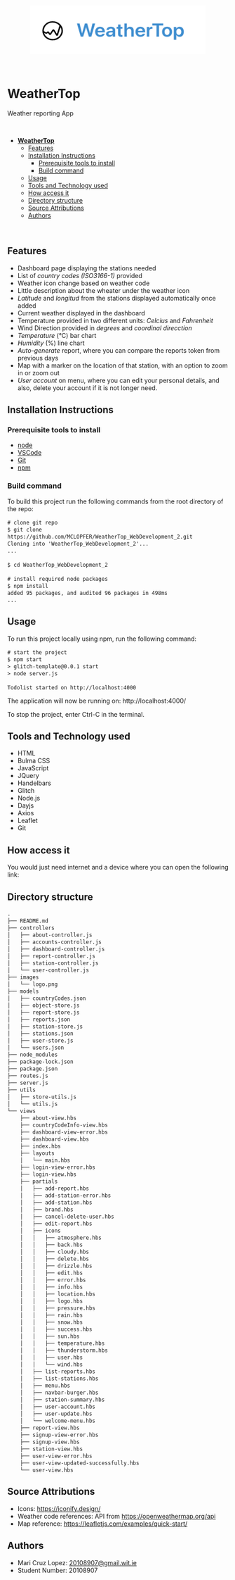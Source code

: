 
<p align="center">
  <img src="images/logo.png" width="400" height="110"/>
</p>
<br/>

# **WeatherTop** 

Weather reporting App

<br/>

- [**WeatherTop**](#weathertop)
  - [Features](#features)
  - [Installation Instructions](#installation-instructions)
    - [Prerequisite tools to install](#prerequisite-tools-to-install)
    - [Build command](#build-command)
  - [Usage](#usage)
  - [Tools and Technology used](#tools-and-technology-used)
  - [How access it](#how-access-it)
  - [Directory structure](#directory-structure)
  - [Source Attributions](#source-attributions)
  - [Authors](#authors)

<br/>

## Features
- Dashboard page displaying the stations needed
- List of *country codes (ISO3166-1)* provided
- Weather icon change based on weather code
- Little description about the wheater under the weather icon
- *Latitude* and *longitud* from the stations displayed automatically once added
- Current weather displayed in the dashboard
- Temperature provided in two different units: *Celcius* and *Fahrenheit*
- Wind Direction provided in *degrees* and *coordinal direcction*
- *Temperature* (°C) bar chart
- *Humidity* (%) line chart
- *Auto-generate* report, where you can compare the reports token from previous days
- Map with a marker on the location of that station, with an option to zoom in or zoom out
- *User account* on menu, where you can edit your personal details, and also, delete your account if it is not longer need.

## Installation Instructions

### Prerequisite tools to install
- [node](https://nodejs.org)
- [VSCode](https://code.visualstudio.com/)
- [Git](https://git-scm.com/book/en/v2/Getting-Started-Installing-Git)
- [npm](https://docs.npmjs.com/cli/v10/commands/npm-install)

### Build command
To build this project run the following commands from the root directory of the repo:
``` console
# clone git repo
$ git clone https://github.com/MCLOPFER/WeatherTop_WebDevelopment_2.git
Cloning into 'WeatherTop_WebDevelopment_2'...
...

$ cd WeatherTop_WebDevelopment_2

# install required node packages
$ npm install
added 95 packages, and audited 96 packages in 498ms
...
```

## Usage
To run this project locally using npm, run the following command:
``` console
# start the project
$ npm start
> glitch-template@0.0.1 start
> node server.js

Todolist started on http://localhost:4000
```

The application will now be running on: http://localhost:4000/

To stop the project, enter Ctrl-C in the terminal.

## Tools and Technology used
- HTML
- Bulma CSS
- JavaScript
- JQuery
- Handelbars
- Glitch
- Node.js
- Dayjs
- Axios
- Leaflet
- Git

## How access it
You would just need internet and a device where you can open the following link: 
<br/>


## Directory structure
```
.
├── README.md
├── controllers
│   ├── about-controller.js
│   ├── accounts-controller.js
│   ├── dashboard-controller.js
│   ├── report-controller.js
│   ├── station-controller.js
│   └── user-controller.js
├── images
│   └── logo.png
├── models
│   ├── countryCodes.json
│   ├── object-store.js
│   ├── report-store.js
│   ├── reports.json
│   ├── station-store.js
│   ├── stations.json
│   ├── user-store.js
│   └── users.json
├── node_modules
├── package-lock.json
├── package.json
├── routes.js
├── server.js
├── utils
│   ├── store-utils.js
│   └── utils.js
└── views
    ├── about-view.hbs
    ├── countryCodeInfo-view.hbs
    ├── dashboard-view-error.hbs
    ├── dashboard-view.hbs
    ├── index.hbs
    ├── layouts
    │   └── main.hbs
    ├── login-view-error.hbs
    ├── login-view.hbs
    ├── partials
    │   ├── add-report.hbs
    │   ├── add-station-error.hbs
    │   ├── add-station.hbs
    │   ├── brand.hbs
    │   ├── cancel-delete-user.hbs
    │   ├── edit-report.hbs
    │   ├── icons
    │   │   ├── atmosphere.hbs
    │   │   ├── back.hbs
    │   │   ├── cloudy.hbs
    │   │   ├── delete.hbs
    │   │   ├── drizzle.hbs
    │   │   ├── edit.hbs
    │   │   ├── error.hbs
    │   │   ├── info.hbs
    │   │   ├── location.hbs
    │   │   ├── logo.hbs
    │   │   ├── pressure.hbs
    │   │   ├── rain.hbs
    │   │   ├── snow.hbs
    │   │   ├── success.hbs
    │   │   ├── sun.hbs
    │   │   ├── temperature.hbs
    │   │   ├── thunderstorm.hbs
    │   │   ├── user.hbs
    │   │   └── wind.hbs
    │   ├── list-reports.hbs
    │   ├── list-stations.hbs
    │   ├── menu.hbs
    │   ├── navbar-burger.hbs
    │   ├── station-summary.hbs
    │   ├── user-account.hbs
    │   ├── user-update.hbs
    │   └── welcome-menu.hbs
    ├── report-view.hbs
    ├── signup-view-error.hbs
    ├── signup-view.hbs
    ├── station-view.hbs
    ├── user-view-error.hbs
    ├── user-view-updated-successfully.hbs
    └── user-view.hbs
```
## Source Attributions
- Icons: https://iconify.design/
- Weather code references: API from https://openweathermap.org/api
- Map reference: https://leafletjs.com/examples/quick-start/

## Authors
- Mari Cruz Lopez: 20108907@gmail.wit.ie
- Student Number: 20108907












